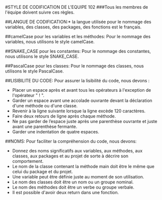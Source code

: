 #STYLE DE CODIFICATION DE L'EQUIPE 102
###Tous les membres de l'équipe doivent suivre ces règles.

##LANGUE DE CODIFICATION:*  la langue utilisée pour le nommage des variables, des classes, des packages, 
des fonctions est le français.

##camelCase pour les variables et les méthodes: Pour le nommage des variables, nous utilisons 
le style camelCase.

##SNAKE_CASE pour les constantes: Pour le nommage des constantes, nous utilisons le style SNAKE_CASE.

##PascalCase pour les classes: Pour le nommage des classes, nous utilisons le style PascalCase.

##LISIBILITE DU CODE: Pour assurer la lisibilité du code, nous devons :
 - Placer un espace après et avant tous les opérateurs à l'exception de l'opérateur " ! ".
 - Garder un espace avant une accolade ouvrante devant la déclaration d'une méthode ou d'une classe.
 - Revenir à la ligne suivante lorsque la ligne excède 120 caractères.
 - Faire deux retours de ligne après chaque méthode.
 - Ne pas garder de l’espace juste après une parenthèse ouvrante et juste avant une parenthèse fermante.
 - Garder une indentation de quatre espaces.
 
 ##NOMS: Pour faciliter la compréhension du code, nous devons:
 - Donnez des noms significatifs aux variables, aux méthodes, aux classes, aux packages et au projet
 de sorte à décrire son comportement.
 - Le nom de la classe contenant la méthode main doit être le même que celui du package et du projet.
 - Une variable peut être définie juste au moment de son utilisation.
 - Le nom des classes doit être un nom ou un groupe nominal.
 - Le nom des méthodes doit être un verbe ou groupe verbale.
 - Il est possible d'avoir deux return dans une fonction.

